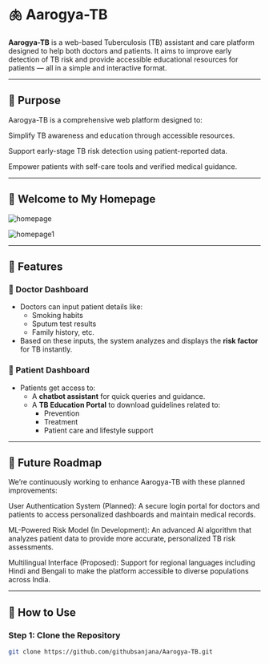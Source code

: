 # 🫁 Aarogya-TB

**Aarogya-TB** is a web-based Tuberculosis (TB) assistant and care platform designed to help both doctors and patients. It aims to improve early detection of TB risk and provide accessible educational resources for patients — all in a simple and interactive format.

---
## 🎯 Purpose
Aarogya-TB is a comprehensive web platform designed to:

Simplify TB awareness and education through accessible resources.

Support early-stage TB risk detection using patient-reported data.

Empower patients with self-care tools and verified medical guidance.

---
## 👋 Welcome to My Homepage
![homepage](https://github.com/user-attachments/assets/82f985d3-fee0-4a82-8fa6-a470baca4a1f)

![homepage1](https://github.com/user-attachments/assets/66ee0b17-27c4-459c-9cd3-40a589b3d681)






---

## 📌 Features

### 🔹 Doctor Dashboard
- Doctors can input patient details like:
  - Smoking habits
  - Sputum test results
  - Family history, etc.
- Based on these inputs, the system analyzes and displays the **risk factor** for TB instantly.

### 🔹 Patient Dashboard
- Patients get access to:
  - A **chatbot assistant** for quick queries and guidance.
  - A **TB Education Portal** to download guidelines related to:
    - Prevention
    - Treatment
    - Patient care and lifestyle support

---
## 🌟 Future Roadmap
We’re continuously working to enhance Aarogya-TB with these planned improvements:

User Authentication System (Planned): A secure login portal for doctors and patients to access personalized dashboards and maintain medical records.

ML-Powered Risk Model (In Development): An advanced AI algorithm that analyzes patient data to provide more accurate, personalized TB risk assessments.

Multilingual Interface (Proposed): Support for regional languages including Hindi and Bengali to make the platform accessible to diverse populations across India.

---

## 🚀 How to Use

### Step 1: Clone the Repository
```bash
git clone https://github.com/githubsanjana/Aarogya-TB.git

